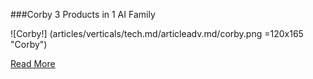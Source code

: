 ###Corby
3 Products in 1 AI Family

![Corby!] (articles/verticals/tech.md/articleadv.md/corby.png =120x165 "Corby")

<a href="/products/corby">Read More</a>
